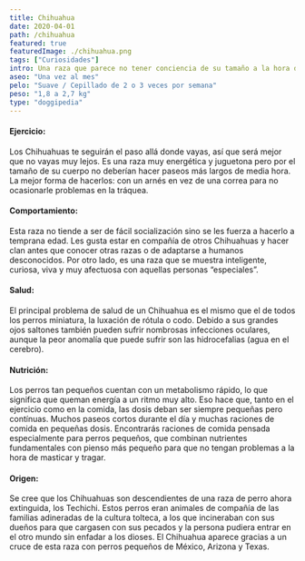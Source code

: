 ```yaml
---
title: Chihuahua
date: 2020-04-01
path: /chihuahua
featured: true
featuredImage: ./chihuahua.png
tags: ["Curiosidades"]
intro: Una raza que parece no tener conciencia de su tamaño a la hora de pelear con otras razas. 
aseo: "Una vez al mes"
pelo: "Suave / Cepillado de 2 o 3 veces por semana"
peso: "1,8 a 2,7 kg"
type: "doggipedia"
---
```


#### Ejercicio:
Los Chihuahuas te seguirán el paso allá donde vayas, así que será mejor que no vayas muy lejos.
Es una raza muy energética y juguetona pero por el tamaño de su cuerpo no deberían hacer paseos más largos de media hora. La mejor forma de hacerlos: con un arnés en vez de una correa para no ocasionarle problemas en la tráquea.


#### Comportamiento:
Esta raza no tiende a ser de fácil socialización sino se les fuerza a hacerlo a temprana edad. Les gusta estar en compañía de otros Chihuahuas y hacer clan antes que conocer otras razas o de adaptarse a humanos desconocidos. Por otro lado, es una raza que se muestra inteligente, curiosa, viva y muy afectuosa con aquellas personas “especiales”.

#### Salud:
El principal problema de salud de un Chihuahua es el mismo que el de todos los perros miniatura, la luxación de rótula o codo. Debido a sus grandes ojos saltones también pueden sufrir nombrosas infecciones oculares, aunque la peor anomalía que puede sufrir son las hidrocefalias (agua en el cerebro).

#### Nutrición:
Los perros tan pequeños cuentan con un metabolismo rápido, lo que significa que queman energía a un ritmo muy alto. Eso hace que, tanto en el ejercicio como en la comida, las dosis deban ser siempre pequeñas pero contínuas. Muchos paseos cortos durante el día y muchas raciones de comida en pequeñas dosis. Encontrarás raciones de comida pensada especialmente para perros pequeños, que combinan nutrientes fundamentales con pienso más pequeño para que no tengan problemas a la hora de masticar y tragar.

#### Origen:
Se cree que los Chihuahuas son descendientes de una raza de perro ahora extinguida, los Techichi. Estos perros eran animales de compañía de las familias adineradas de la cultura tolteca, a los que incineraban con sus dueños para que cargasen con sus pecados y la persona pudiera entrar en el otro mundo sin enfadar a los dioses. El Chihuahua aparece gracias a un cruce de esta raza con perros pequeños de México, Arizona y Texas.


